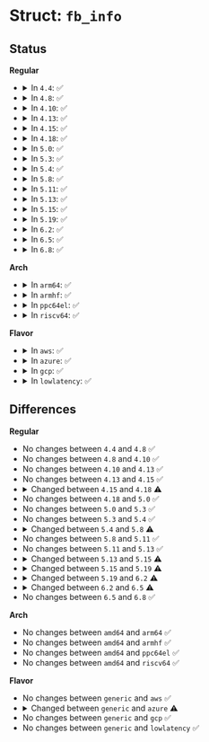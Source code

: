 # Struct: <code>fb_info</code>

## Status
<b>Regular</b>
<ul>
<li>
<details>
<summary>In <code>4.4</code>: ✅</summary>

```c
struct fb_info {
    atomic_t count;
    int node;
    int flags;
    struct mutex lock;
    struct mutex mm_lock;
    struct fb_var_screeninfo var;
    struct fb_fix_screeninfo fix;
    struct fb_monspecs monspecs;
    struct work_struct queue;
    struct fb_pixmap pixmap;
    struct fb_pixmap sprite;
    struct fb_cmap cmap;
    struct list_head modelist;
    struct fb_videomode *mode;
    struct backlight_device *bl_dev;
    struct mutex bl_curve_mutex;
    u8 bl_curve[128];
    struct delayed_work deferred_work;
    struct fb_deferred_io *fbdefio;
    struct fb_ops *fbops;
    struct device *device;
    struct device *dev;
    int class_flag;
    struct fb_tile_ops *tileops;
    char *screen_base;
    char *screen_buffer;
    long unsigned int screen_size;
    void *pseudo_palette;
    u32 state;
    void *fbcon_par;
    void *par;
    struct apertures_struct *apertures;
    bool skip_vt_switch;
};
```
</details>
</li>
<li>
<details>
<summary>In <code>4.8</code>: ✅</summary>

```c
struct fb_info {
    atomic_t count;
    int node;
    int flags;
    struct mutex lock;
    struct mutex mm_lock;
    struct fb_var_screeninfo var;
    struct fb_fix_screeninfo fix;
    struct fb_monspecs monspecs;
    struct work_struct queue;
    struct fb_pixmap pixmap;
    struct fb_pixmap sprite;
    struct fb_cmap cmap;
    struct list_head modelist;
    struct fb_videomode *mode;
    struct backlight_device *bl_dev;
    struct mutex bl_curve_mutex;
    u8 bl_curve[128];
    struct delayed_work deferred_work;
    struct fb_deferred_io *fbdefio;
    struct fb_ops *fbops;
    struct device *device;
    struct device *dev;
    int class_flag;
    struct fb_tile_ops *tileops;
    char *screen_base;
    char *screen_buffer;
    long unsigned int screen_size;
    void *pseudo_palette;
    u32 state;
    void *fbcon_par;
    void *par;
    struct apertures_struct *apertures;
    bool skip_vt_switch;
};
```
</details>
</li>
<li>
<details>
<summary>In <code>4.10</code>: ✅</summary>

```c
struct fb_info {
    atomic_t count;
    int node;
    int flags;
    struct mutex lock;
    struct mutex mm_lock;
    struct fb_var_screeninfo var;
    struct fb_fix_screeninfo fix;
    struct fb_monspecs monspecs;
    struct work_struct queue;
    struct fb_pixmap pixmap;
    struct fb_pixmap sprite;
    struct fb_cmap cmap;
    struct list_head modelist;
    struct fb_videomode *mode;
    struct backlight_device *bl_dev;
    struct mutex bl_curve_mutex;
    u8 bl_curve[128];
    struct delayed_work deferred_work;
    struct fb_deferred_io *fbdefio;
    struct fb_ops *fbops;
    struct device *device;
    struct device *dev;
    int class_flag;
    struct fb_tile_ops *tileops;
    char *screen_base;
    char *screen_buffer;
    long unsigned int screen_size;
    void *pseudo_palette;
    u32 state;
    void *fbcon_par;
    void *par;
    struct apertures_struct *apertures;
    bool skip_vt_switch;
};
```
</details>
</li>
<li>
<details>
<summary>In <code>4.13</code>: ✅</summary>

```c
struct fb_info {
    atomic_t count;
    int node;
    int flags;
    struct mutex lock;
    struct mutex mm_lock;
    struct fb_var_screeninfo var;
    struct fb_fix_screeninfo fix;
    struct fb_monspecs monspecs;
    struct work_struct queue;
    struct fb_pixmap pixmap;
    struct fb_pixmap sprite;
    struct fb_cmap cmap;
    struct list_head modelist;
    struct fb_videomode *mode;
    struct backlight_device *bl_dev;
    struct mutex bl_curve_mutex;
    u8 bl_curve[128];
    struct delayed_work deferred_work;
    struct fb_deferred_io *fbdefio;
    struct fb_ops *fbops;
    struct device *device;
    struct device *dev;
    int class_flag;
    struct fb_tile_ops *tileops;
    char *screen_base;
    char *screen_buffer;
    long unsigned int screen_size;
    void *pseudo_palette;
    u32 state;
    void *fbcon_par;
    void *par;
    struct apertures_struct *apertures;
    bool skip_vt_switch;
};
```
</details>
</li>
<li>
<details>
<summary>In <code>4.15</code>: ✅</summary>

```c
struct fb_info {
    atomic_t count;
    int node;
    int flags;
    struct mutex lock;
    struct mutex mm_lock;
    struct fb_var_screeninfo var;
    struct fb_fix_screeninfo fix;
    struct fb_monspecs monspecs;
    struct work_struct queue;
    struct fb_pixmap pixmap;
    struct fb_pixmap sprite;
    struct fb_cmap cmap;
    struct list_head modelist;
    struct fb_videomode *mode;
    struct backlight_device *bl_dev;
    struct mutex bl_curve_mutex;
    u8 bl_curve[128];
    struct delayed_work deferred_work;
    struct fb_deferred_io *fbdefio;
    struct fb_ops *fbops;
    struct device *device;
    struct device *dev;
    int class_flag;
    struct fb_tile_ops *tileops;
    char *screen_base;
    char *screen_buffer;
    long unsigned int screen_size;
    void *pseudo_palette;
    u32 state;
    void *fbcon_par;
    void *par;
    struct apertures_struct *apertures;
    bool skip_vt_switch;
};
```
</details>
</li>
<li>
<details>
<summary>In <code>4.18</code>: ✅</summary>

```c
struct fb_info {
    atomic_t count;
    int node;
    int flags;
    int fbcon_rotate_hint;
    struct mutex lock;
    struct mutex mm_lock;
    struct fb_var_screeninfo var;
    struct fb_fix_screeninfo fix;
    struct fb_monspecs monspecs;
    struct work_struct queue;
    struct fb_pixmap pixmap;
    struct fb_pixmap sprite;
    struct fb_cmap cmap;
    struct list_head modelist;
    struct fb_videomode *mode;
    struct backlight_device *bl_dev;
    struct mutex bl_curve_mutex;
    u8 bl_curve[128];
    struct delayed_work deferred_work;
    struct fb_deferred_io *fbdefio;
    struct fb_ops *fbops;
    struct device *device;
    struct device *dev;
    int class_flag;
    struct fb_tile_ops *tileops;
    char *screen_base;
    char *screen_buffer;
    long unsigned int screen_size;
    void *pseudo_palette;
    u32 state;
    void *fbcon_par;
    void *par;
    struct apertures_struct *apertures;
    bool skip_vt_switch;
};
```
</details>
</li>
<li>
<details>
<summary>In <code>5.0</code>: ✅</summary>

```c
struct fb_info {
    atomic_t count;
    int node;
    int flags;
    int fbcon_rotate_hint;
    struct mutex lock;
    struct mutex mm_lock;
    struct fb_var_screeninfo var;
    struct fb_fix_screeninfo fix;
    struct fb_monspecs monspecs;
    struct work_struct queue;
    struct fb_pixmap pixmap;
    struct fb_pixmap sprite;
    struct fb_cmap cmap;
    struct list_head modelist;
    struct fb_videomode *mode;
    struct backlight_device *bl_dev;
    struct mutex bl_curve_mutex;
    u8 bl_curve[128];
    struct delayed_work deferred_work;
    struct fb_deferred_io *fbdefio;
    struct fb_ops *fbops;
    struct device *device;
    struct device *dev;
    int class_flag;
    struct fb_tile_ops *tileops;
    char *screen_base;
    char *screen_buffer;
    long unsigned int screen_size;
    void *pseudo_palette;
    u32 state;
    void *fbcon_par;
    void *par;
    struct apertures_struct *apertures;
    bool skip_vt_switch;
};
```
</details>
</li>
<li>
<details>
<summary>In <code>5.3</code>: ✅</summary>

```c
struct fb_info {
    atomic_t count;
    int node;
    int flags;
    int fbcon_rotate_hint;
    struct mutex lock;
    struct mutex mm_lock;
    struct fb_var_screeninfo var;
    struct fb_fix_screeninfo fix;
    struct fb_monspecs monspecs;
    struct work_struct queue;
    struct fb_pixmap pixmap;
    struct fb_pixmap sprite;
    struct fb_cmap cmap;
    struct list_head modelist;
    struct fb_videomode *mode;
    struct backlight_device *bl_dev;
    struct mutex bl_curve_mutex;
    u8 bl_curve[128];
    struct delayed_work deferred_work;
    struct fb_deferred_io *fbdefio;
    struct fb_ops *fbops;
    struct device *device;
    struct device *dev;
    int class_flag;
    struct fb_tile_ops *tileops;
    char *screen_base;
    char *screen_buffer;
    long unsigned int screen_size;
    void *pseudo_palette;
    u32 state;
    void *fbcon_par;
    void *par;
    struct apertures_struct *apertures;
    bool skip_vt_switch;
};
```
</details>
</li>
<li>
<details>
<summary>In <code>5.4</code>: ✅</summary>

```c
struct fb_info {
    atomic_t count;
    int node;
    int flags;
    int fbcon_rotate_hint;
    struct mutex lock;
    struct mutex mm_lock;
    struct fb_var_screeninfo var;
    struct fb_fix_screeninfo fix;
    struct fb_monspecs monspecs;
    struct work_struct queue;
    struct fb_pixmap pixmap;
    struct fb_pixmap sprite;
    struct fb_cmap cmap;
    struct list_head modelist;
    struct fb_videomode *mode;
    struct backlight_device *bl_dev;
    struct mutex bl_curve_mutex;
    u8 bl_curve[128];
    struct delayed_work deferred_work;
    struct fb_deferred_io *fbdefio;
    struct fb_ops *fbops;
    struct device *device;
    struct device *dev;
    int class_flag;
    struct fb_tile_ops *tileops;
    char *screen_base;
    char *screen_buffer;
    long unsigned int screen_size;
    void *pseudo_palette;
    u32 state;
    void *fbcon_par;
    void *par;
    struct apertures_struct *apertures;
    bool skip_vt_switch;
};
```
</details>
</li>
<li>
<details>
<summary>In <code>5.8</code>: ✅</summary>

```c
struct fb_info {
    atomic_t count;
    int node;
    int flags;
    int fbcon_rotate_hint;
    struct mutex lock;
    struct mutex mm_lock;
    struct fb_var_screeninfo var;
    struct fb_fix_screeninfo fix;
    struct fb_monspecs monspecs;
    struct work_struct queue;
    struct fb_pixmap pixmap;
    struct fb_pixmap sprite;
    struct fb_cmap cmap;
    struct list_head modelist;
    struct fb_videomode *mode;
    struct backlight_device *bl_dev;
    struct mutex bl_curve_mutex;
    u8 bl_curve[128];
    struct delayed_work deferred_work;
    struct fb_deferred_io *fbdefio;
    const struct fb_ops *fbops;
    struct device *device;
    struct device *dev;
    int class_flag;
    struct fb_tile_ops *tileops;
    char *screen_base;
    char *screen_buffer;
    long unsigned int screen_size;
    void *pseudo_palette;
    u32 state;
    void *fbcon_par;
    void *par;
    struct apertures_struct *apertures;
    bool skip_vt_switch;
};
```
</details>
</li>
<li>
<details>
<summary>In <code>5.11</code>: ✅</summary>

```c
struct fb_info {
    atomic_t count;
    int node;
    int flags;
    int fbcon_rotate_hint;
    struct mutex lock;
    struct mutex mm_lock;
    struct fb_var_screeninfo var;
    struct fb_fix_screeninfo fix;
    struct fb_monspecs monspecs;
    struct work_struct queue;
    struct fb_pixmap pixmap;
    struct fb_pixmap sprite;
    struct fb_cmap cmap;
    struct list_head modelist;
    struct fb_videomode *mode;
    struct backlight_device *bl_dev;
    struct mutex bl_curve_mutex;
    u8 bl_curve[128];
    struct delayed_work deferred_work;
    struct fb_deferred_io *fbdefio;
    const struct fb_ops *fbops;
    struct device *device;
    struct device *dev;
    int class_flag;
    struct fb_tile_ops *tileops;
    char *screen_base;
    char *screen_buffer;
    long unsigned int screen_size;
    void *pseudo_palette;
    u32 state;
    void *fbcon_par;
    void *par;
    struct apertures_struct *apertures;
    bool skip_vt_switch;
};
```
</details>
</li>
<li>
<details>
<summary>In <code>5.13</code>: ✅</summary>

```c
struct fb_info {
    atomic_t count;
    int node;
    int flags;
    int fbcon_rotate_hint;
    struct mutex lock;
    struct mutex mm_lock;
    struct fb_var_screeninfo var;
    struct fb_fix_screeninfo fix;
    struct fb_monspecs monspecs;
    struct work_struct queue;
    struct fb_pixmap pixmap;
    struct fb_pixmap sprite;
    struct fb_cmap cmap;
    struct list_head modelist;
    struct fb_videomode *mode;
    struct backlight_device *bl_dev;
    struct mutex bl_curve_mutex;
    u8 bl_curve[128];
    struct delayed_work deferred_work;
    struct fb_deferred_io *fbdefio;
    const struct fb_ops *fbops;
    struct device *device;
    struct device *dev;
    int class_flag;
    struct fb_tile_ops *tileops;
    char *screen_base;
    char *screen_buffer;
    long unsigned int screen_size;
    void *pseudo_palette;
    u32 state;
    void *fbcon_par;
    void *par;
    struct apertures_struct *apertures;
    bool skip_vt_switch;
};
```
</details>
</li>
<li>
<details>
<summary>In <code>5.15</code>: ✅</summary>

```c
struct fb_info {
    refcount_t count;
    int node;
    int flags;
    int fbcon_rotate_hint;
    struct mutex lock;
    struct mutex mm_lock;
    struct fb_var_screeninfo var;
    struct fb_fix_screeninfo fix;
    struct fb_monspecs monspecs;
    struct work_struct queue;
    struct fb_pixmap pixmap;
    struct fb_pixmap sprite;
    struct fb_cmap cmap;
    struct list_head modelist;
    struct fb_videomode *mode;
    struct backlight_device *bl_dev;
    struct mutex bl_curve_mutex;
    u8 bl_curve[128];
    struct delayed_work deferred_work;
    struct fb_deferred_io *fbdefio;
    const struct fb_ops *fbops;
    struct device *device;
    struct device *dev;
    int class_flag;
    struct fb_tile_ops *tileops;
    char *screen_base;
    char *screen_buffer;
    long unsigned int screen_size;
    void *pseudo_palette;
    u32 state;
    void *fbcon_par;
    void *par;
    struct apertures_struct *apertures;
    bool skip_vt_switch;
};
```
</details>
</li>
<li>
<details>
<summary>In <code>5.19</code>: ✅</summary>

```c
struct fb_info {
    refcount_t count;
    int node;
    int flags;
    int fbcon_rotate_hint;
    struct mutex lock;
    struct mutex mm_lock;
    struct fb_var_screeninfo var;
    struct fb_fix_screeninfo fix;
    struct fb_monspecs monspecs;
    struct fb_pixmap pixmap;
    struct fb_pixmap sprite;
    struct fb_cmap cmap;
    struct list_head modelist;
    struct fb_videomode *mode;
    struct backlight_device *bl_dev;
    struct mutex bl_curve_mutex;
    u8 bl_curve[128];
    struct delayed_work deferred_work;
    long unsigned int npagerefs;
    struct fb_deferred_io_pageref *pagerefs;
    struct fb_deferred_io *fbdefio;
    const struct fb_ops *fbops;
    struct device *device;
    struct device *dev;
    int class_flag;
    struct fb_tile_ops *tileops;
    char *screen_base;
    char *screen_buffer;
    long unsigned int screen_size;
    void *pseudo_palette;
    u32 state;
    void *fbcon_par;
    void *par;
    struct apertures_struct *apertures;
    bool skip_vt_switch;
    bool forced_out;
};
```
</details>
</li>
<li>
<details>
<summary>In <code>6.2</code>: ✅</summary>

```c
struct fb_info {
    refcount_t count;
    int node;
    int flags;
    int fbcon_rotate_hint;
    struct mutex lock;
    struct mutex mm_lock;
    struct fb_var_screeninfo var;
    struct fb_fix_screeninfo fix;
    struct fb_monspecs monspecs;
    struct fb_pixmap pixmap;
    struct fb_pixmap sprite;
    struct fb_cmap cmap;
    struct list_head modelist;
    struct fb_videomode *mode;
    struct backlight_device *bl_dev;
    struct mutex bl_curve_mutex;
    u8 bl_curve[128];
    struct delayed_work deferred_work;
    long unsigned int npagerefs;
    struct fb_deferred_io_pageref *pagerefs;
    struct fb_deferred_io *fbdefio;
    const struct fb_ops *fbops;
    struct device *device;
    struct device *dev;
    int class_flag;
    struct fb_tile_ops *tileops;
    char *screen_base;
    char *screen_buffer;
    long unsigned int screen_size;
    void *pseudo_palette;
    u32 state;
    void *fbcon_par;
    void *par;
    struct apertures_struct *apertures;
    bool skip_vt_switch;
};
```
</details>
</li>
<li>
<details>
<summary>In <code>6.5</code>: ✅</summary>

```c
struct fb_info {
    refcount_t count;
    int node;
    int flags;
    int fbcon_rotate_hint;
    struct mutex lock;
    struct mutex mm_lock;
    struct fb_var_screeninfo var;
    struct fb_fix_screeninfo fix;
    struct fb_monspecs monspecs;
    struct fb_pixmap pixmap;
    struct fb_pixmap sprite;
    struct fb_cmap cmap;
    struct list_head modelist;
    struct fb_videomode *mode;
    struct backlight_device *bl_dev;
    struct mutex bl_curve_mutex;
    u8 bl_curve[128];
    struct delayed_work deferred_work;
    long unsigned int npagerefs;
    struct fb_deferred_io_pageref *pagerefs;
    struct fb_deferred_io *fbdefio;
    const struct fb_ops *fbops;
    struct device *device;
    struct device *dev;
    int class_flag;
    struct fb_tile_ops *tileops;
    char *screen_base;
    char *screen_buffer;
    long unsigned int screen_size;
    void *pseudo_palette;
    u32 state;
    void *fbcon_par;
    void *par;
    bool skip_vt_switch;
};
```
</details>
</li>
<li>
<details>
<summary>In <code>6.8</code>: ✅</summary>

```c
struct fb_info {
    refcount_t count;
    int node;
    int flags;
    int fbcon_rotate_hint;
    struct mutex lock;
    struct mutex mm_lock;
    struct fb_var_screeninfo var;
    struct fb_fix_screeninfo fix;
    struct fb_monspecs monspecs;
    struct fb_pixmap pixmap;
    struct fb_pixmap sprite;
    struct fb_cmap cmap;
    struct list_head modelist;
    struct fb_videomode *mode;
    struct backlight_device *bl_dev;
    struct mutex bl_curve_mutex;
    u8 bl_curve[128];
    struct delayed_work deferred_work;
    long unsigned int npagerefs;
    struct fb_deferred_io_pageref *pagerefs;
    struct fb_deferred_io *fbdefio;
    const struct fb_ops *fbops;
    struct device *device;
    struct device *dev;
    int class_flag;
    struct fb_tile_ops *tileops;
    char *screen_base;
    char *screen_buffer;
    long unsigned int screen_size;
    void *pseudo_palette;
    u32 state;
    void *fbcon_par;
    void *par;
    bool skip_vt_switch;
};
```
</details>
</li>
</ul>
<b>Arch</b>
<ul>
<li>
<details>
<summary>In <code>arm64</code>: ✅</summary>

```c
struct fb_info {
    atomic_t count;
    int node;
    int flags;
    int fbcon_rotate_hint;
    struct mutex lock;
    struct mutex mm_lock;
    struct fb_var_screeninfo var;
    struct fb_fix_screeninfo fix;
    struct fb_monspecs monspecs;
    struct work_struct queue;
    struct fb_pixmap pixmap;
    struct fb_pixmap sprite;
    struct fb_cmap cmap;
    struct list_head modelist;
    struct fb_videomode *mode;
    struct backlight_device *bl_dev;
    struct mutex bl_curve_mutex;
    u8 bl_curve[128];
    struct delayed_work deferred_work;
    struct fb_deferred_io *fbdefio;
    struct fb_ops *fbops;
    struct device *device;
    struct device *dev;
    int class_flag;
    struct fb_tile_ops *tileops;
    char *screen_base;
    char *screen_buffer;
    long unsigned int screen_size;
    void *pseudo_palette;
    u32 state;
    void *fbcon_par;
    void *par;
    struct apertures_struct *apertures;
    bool skip_vt_switch;
};
```
</details>
</li>
<li>
<details>
<summary>In <code>armhf</code>: ✅</summary>

```c
struct fb_info {
    atomic_t count;
    int node;
    int flags;
    int fbcon_rotate_hint;
    struct mutex lock;
    struct mutex mm_lock;
    struct fb_var_screeninfo var;
    struct fb_fix_screeninfo fix;
    struct fb_monspecs monspecs;
    struct work_struct queue;
    struct fb_pixmap pixmap;
    struct fb_pixmap sprite;
    struct fb_cmap cmap;
    struct list_head modelist;
    struct fb_videomode *mode;
    struct backlight_device *bl_dev;
    struct mutex bl_curve_mutex;
    u8 bl_curve[128];
    struct delayed_work deferred_work;
    struct fb_deferred_io *fbdefio;
    struct fb_ops *fbops;
    struct device *device;
    struct device *dev;
    int class_flag;
    struct fb_tile_ops *tileops;
    char *screen_base;
    char *screen_buffer;
    long unsigned int screen_size;
    void *pseudo_palette;
    u32 state;
    void *fbcon_par;
    void *par;
    struct apertures_struct *apertures;
    bool skip_vt_switch;
};
```
</details>
</li>
<li>
<details>
<summary>In <code>ppc64el</code>: ✅</summary>

```c
struct fb_info {
    atomic_t count;
    int node;
    int flags;
    int fbcon_rotate_hint;
    struct mutex lock;
    struct mutex mm_lock;
    struct fb_var_screeninfo var;
    struct fb_fix_screeninfo fix;
    struct fb_monspecs monspecs;
    struct work_struct queue;
    struct fb_pixmap pixmap;
    struct fb_pixmap sprite;
    struct fb_cmap cmap;
    struct list_head modelist;
    struct fb_videomode *mode;
    struct backlight_device *bl_dev;
    struct mutex bl_curve_mutex;
    u8 bl_curve[128];
    struct delayed_work deferred_work;
    struct fb_deferred_io *fbdefio;
    struct fb_ops *fbops;
    struct device *device;
    struct device *dev;
    int class_flag;
    struct fb_tile_ops *tileops;
    char *screen_base;
    char *screen_buffer;
    long unsigned int screen_size;
    void *pseudo_palette;
    u32 state;
    void *fbcon_par;
    void *par;
    struct apertures_struct *apertures;
    bool skip_vt_switch;
};
```
</details>
</li>
<li>
<details>
<summary>In <code>riscv64</code>: ✅</summary>

```c
struct fb_info {
    atomic_t count;
    int node;
    int flags;
    int fbcon_rotate_hint;
    struct mutex lock;
    struct mutex mm_lock;
    struct fb_var_screeninfo var;
    struct fb_fix_screeninfo fix;
    struct fb_monspecs monspecs;
    struct work_struct queue;
    struct fb_pixmap pixmap;
    struct fb_pixmap sprite;
    struct fb_cmap cmap;
    struct list_head modelist;
    struct fb_videomode *mode;
    struct backlight_device *bl_dev;
    struct mutex bl_curve_mutex;
    u8 bl_curve[128];
    struct delayed_work deferred_work;
    struct fb_deferred_io *fbdefio;
    struct fb_ops *fbops;
    struct device *device;
    struct device *dev;
    int class_flag;
    struct fb_tile_ops *tileops;
    char *screen_base;
    char *screen_buffer;
    long unsigned int screen_size;
    void *pseudo_palette;
    u32 state;
    void *fbcon_par;
    void *par;
    struct apertures_struct *apertures;
    bool skip_vt_switch;
};
```
</details>
</li>
</ul>
<b>Flavor</b>
<ul>
<li>
<details>
<summary>In <code>aws</code>: ✅</summary>

```c
struct fb_info {
    atomic_t count;
    int node;
    int flags;
    int fbcon_rotate_hint;
    struct mutex lock;
    struct mutex mm_lock;
    struct fb_var_screeninfo var;
    struct fb_fix_screeninfo fix;
    struct fb_monspecs monspecs;
    struct work_struct queue;
    struct fb_pixmap pixmap;
    struct fb_pixmap sprite;
    struct fb_cmap cmap;
    struct list_head modelist;
    struct fb_videomode *mode;
    struct backlight_device *bl_dev;
    struct mutex bl_curve_mutex;
    u8 bl_curve[128];
    struct delayed_work deferred_work;
    struct fb_deferred_io *fbdefio;
    struct fb_ops *fbops;
    struct device *device;
    struct device *dev;
    int class_flag;
    struct fb_tile_ops *tileops;
    char *screen_base;
    char *screen_buffer;
    long unsigned int screen_size;
    void *pseudo_palette;
    u32 state;
    void *fbcon_par;
    void *par;
    struct apertures_struct *apertures;
    bool skip_vt_switch;
};
```
</details>
</li>
<li>
<details>
<summary>In <code>azure</code>: ✅</summary>

```c
struct fb_info {
    atomic_t count;
    int node;
    int flags;
    int fbcon_rotate_hint;
    struct mutex lock;
    struct mutex mm_lock;
    struct fb_var_screeninfo var;
    struct fb_fix_screeninfo fix;
    struct fb_monspecs monspecs;
    struct work_struct queue;
    struct fb_pixmap pixmap;
    struct fb_pixmap sprite;
    struct fb_cmap cmap;
    struct list_head modelist;
    struct fb_videomode *mode;
    struct delayed_work deferred_work;
    struct fb_deferred_io *fbdefio;
    struct fb_ops *fbops;
    struct device *device;
    struct device *dev;
    int class_flag;
    struct fb_tile_ops *tileops;
    char *screen_base;
    char *screen_buffer;
    long unsigned int screen_size;
    void *pseudo_palette;
    u32 state;
    void *fbcon_par;
    void *par;
    struct apertures_struct *apertures;
    bool skip_vt_switch;
};
```
</details>
</li>
<li>
<details>
<summary>In <code>gcp</code>: ✅</summary>

```c
struct fb_info {
    atomic_t count;
    int node;
    int flags;
    int fbcon_rotate_hint;
    struct mutex lock;
    struct mutex mm_lock;
    struct fb_var_screeninfo var;
    struct fb_fix_screeninfo fix;
    struct fb_monspecs monspecs;
    struct work_struct queue;
    struct fb_pixmap pixmap;
    struct fb_pixmap sprite;
    struct fb_cmap cmap;
    struct list_head modelist;
    struct fb_videomode *mode;
    struct backlight_device *bl_dev;
    struct mutex bl_curve_mutex;
    u8 bl_curve[128];
    struct delayed_work deferred_work;
    struct fb_deferred_io *fbdefio;
    struct fb_ops *fbops;
    struct device *device;
    struct device *dev;
    int class_flag;
    struct fb_tile_ops *tileops;
    char *screen_base;
    char *screen_buffer;
    long unsigned int screen_size;
    void *pseudo_palette;
    u32 state;
    void *fbcon_par;
    void *par;
    struct apertures_struct *apertures;
    bool skip_vt_switch;
};
```
</details>
</li>
<li>
<details>
<summary>In <code>lowlatency</code>: ✅</summary>

```c
struct fb_info {
    atomic_t count;
    int node;
    int flags;
    int fbcon_rotate_hint;
    struct mutex lock;
    struct mutex mm_lock;
    struct fb_var_screeninfo var;
    struct fb_fix_screeninfo fix;
    struct fb_monspecs monspecs;
    struct work_struct queue;
    struct fb_pixmap pixmap;
    struct fb_pixmap sprite;
    struct fb_cmap cmap;
    struct list_head modelist;
    struct fb_videomode *mode;
    struct backlight_device *bl_dev;
    struct mutex bl_curve_mutex;
    u8 bl_curve[128];
    struct delayed_work deferred_work;
    struct fb_deferred_io *fbdefio;
    struct fb_ops *fbops;
    struct device *device;
    struct device *dev;
    int class_flag;
    struct fb_tile_ops *tileops;
    char *screen_base;
    char *screen_buffer;
    long unsigned int screen_size;
    void *pseudo_palette;
    u32 state;
    void *fbcon_par;
    void *par;
    struct apertures_struct *apertures;
    bool skip_vt_switch;
};
```
</details>
</li>
</ul>

## Differences
<b>Regular</b>
<ul>
<li>
No changes between <code>4.4</code> and <code>4.8</code> ✅
</li>
<li>
No changes between <code>4.8</code> and <code>4.10</code> ✅
</li>
<li>
No changes between <code>4.10</code> and <code>4.13</code> ✅
</li>
<li>
No changes between <code>4.13</code> and <code>4.15</code> ✅
</li>
<li>
<details>
<summary>Changed between <code>4.15</code> and <code>4.18</code> ⚠️</summary>
<ul>
<li>
<b>Field added. </b>
<code>int fbcon_rotate_hint</code>
</li>
</ul>
</details>
</li>
<li>
No changes between <code>4.18</code> and <code>5.0</code> ✅
</li>
<li>
No changes between <code>5.0</code> and <code>5.3</code> ✅
</li>
<li>
No changes between <code>5.3</code> and <code>5.4</code> ✅
</li>
<li>
<details>
<summary>Changed between <code>5.4</code> and <code>5.8</code> ⚠️</summary>
<ul>
<li>
<b>Field type changed. </b>
<code>struct fb_ops *fbops</code> ➡️ <code>const struct fb_ops *fbops</code>
</li>
</ul>
</details>
</li>
<li>
No changes between <code>5.8</code> and <code>5.11</code> ✅
</li>
<li>
No changes between <code>5.11</code> and <code>5.13</code> ✅
</li>
<li>
<details>
<summary>Changed between <code>5.13</code> and <code>5.15</code> ⚠️</summary>
<ul>
<li>
<b>Field type changed. </b>
<code>atomic_t count</code> ➡️ <code>refcount_t count</code>
</li>
</ul>
</details>
</li>
<li>
<details>
<summary>Changed between <code>5.15</code> and <code>5.19</code> ⚠️</summary>
<ul>
<li>
<b>Field added. </b>
<code>long unsigned int npagerefs</code>
</li>
<li>
<b>Field added. </b>
<code>struct fb_deferred_io_pageref *pagerefs</code>
</li>
<li>
<b>Field added. </b>
<code>bool forced_out</code>
</li>
<li>
<b>Field removed. </b>
<code>struct work_struct queue</code>
</li>
</ul>
</details>
</li>
<li>
<details>
<summary>Changed between <code>5.19</code> and <code>6.2</code> ⚠️</summary>
<ul>
<li>
<b>Field removed. </b>
<code>bool forced_out</code>
</li>
</ul>
</details>
</li>
<li>
<details>
<summary>Changed between <code>6.2</code> and <code>6.5</code> ⚠️</summary>
<ul>
<li>
<b>Field removed. </b>
<code>struct apertures_struct *apertures</code>
</li>
</ul>
</details>
</li>
<li>
No changes between <code>6.5</code> and <code>6.8</code> ✅
</li>
</ul>
<b>Arch</b>
<ul>
<li>
No changes between <code>amd64</code> and <code>arm64</code> ✅
</li>
<li>
No changes between <code>amd64</code> and <code>armhf</code> ✅
</li>
<li>
No changes between <code>amd64</code> and <code>ppc64el</code> ✅
</li>
<li>
No changes between <code>amd64</code> and <code>riscv64</code> ✅
</li>
</ul>
<b>Flavor</b>
<ul>
<li>
No changes between <code>generic</code> and <code>aws</code> ✅
</li>
<li>
<details>
<summary>Changed between <code>generic</code> and <code>azure</code> ⚠️</summary>
<ul>
<li>
<b>Field removed. </b>
<code>struct backlight_device *bl_dev</code>
</li>
<li>
<b>Field removed. </b>
<code>struct mutex bl_curve_mutex</code>
</li>
<li>
<b>Field removed. </b>
<code>u8 bl_curve[128]</code>
</li>
</ul>
</details>
</li>
<li>
No changes between <code>generic</code> and <code>gcp</code> ✅
</li>
<li>
No changes between <code>generic</code> and <code>lowlatency</code> ✅
</li>
</ul>

